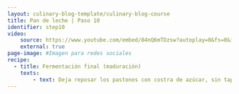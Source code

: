 ```yaml
---
layout: culinary-blog-template/culinary-blog-course
title: Pan de leche | Paso 10
identifier: step10
video: 
    source: https://www.youtube.com/embed/84nQ6mTDzsw?autoplay=0&fs=0&iv_load_policy=3&showinfo=0&rel=0&cc_load_policy=0&start=0&end=0&origin=https://youtubeembedcode.com
    external: true
page-image: #Imagen para redes sociales
recipe:
  - title: Fermentación final (maduración)
    texts:
        - text: Deja reposar los pastones con costra de azúcar, sin tapar, aproximadamente por una (1) hora en un lugar fresco, sin corrientes de aire, a una temperatura entre 24oC y 27oC o hasta que supere la ​prueba de maduración con el dedo​.
---
```

